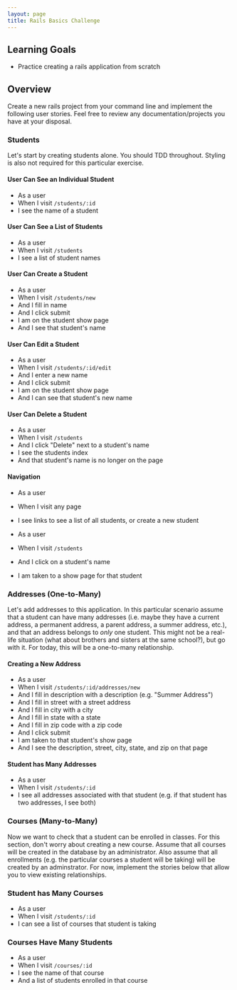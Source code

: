 ```yaml
---
layout: page
title: Rails Basics Challenge
---
```


## Learning Goals

* Practice creating a rails application from scratch

## Overview

Create a new rails project from your command line and implement the following user stories. Feel free to review any documentation/projects you have at your disposal.

### Students

Let's start by creating students alone. You should TDD throughout. Styling is also not required for this particular exercise.

#### User Can See an Individual Student

* As a user
* When I visit `/students/:id`
* I see the name of a student

#### User Can See a List of Students

* As a user
* When I visit `/students`
* I see a list of student names

#### User Can Create a Student

* As a user
* When I visit `/students/new`
* And I fill in name
* And I click submit
* I am on the student show page
* And I see that student's name

#### User Can Edit a Student

* As a user
* When I visit `/students/:id/edit`
* And I enter a new name
* And I click submit
* I am on the student show page
* And I can see that student's new name

#### User Can Delete a Student

* As a user
* When I visit `/students`
* And I click "Delete" next to a student's name
* I see the students index
* And that student's name is no longer on the page

#### Navigation

* As a user
* When I visit any page
* I see links to see a list of all students, or create a new student

* As a user
* When I visit `/students`
* And I click on a student's name
* I am taken to a show page for that student

### Addresses (One-to-Many)

Let's add addresses to this application. In this particular scenario assume that a student can have many addresses (i.e. maybe they have a current address, a permanent address, a parent address, a summer address, etc.), and that an address belongs to *only* one student. This might not be a real-life situation (what about brothers and sisters at the same school?), but go with it. For today, this will be a one-to-many relationship.

#### Creating a New Address

* As a user
* When I visit `/students/:id/addresses/new`
* And I fill in description with a description (e.g. "Summer Address")
* And I fill in street with a street address
* And I fill in city with a city
* And I fill in state with a state
* And I fill in zip code with a zip code
* And I click submit
* I am taken to that student's show page
* And I see the description, street, city, state, and zip on that page

#### Student has Many Addresses

* As a user
* When I visit `/students/:id`
* I see all addresses associated with that student (e.g. if that student has two addresses, I see both)

### Courses (Many-to-Many)

Now we want to check that a student can be enrolled in classes. For this section, don't worry about creating a new course. Assume that all courses will be created in the database by an administrator. Also assume that all enrollments (e.g. the particular courses a student will be taking) will be created by an adminstrator. For now, implement the stories below that allow you to view existing relationships.

### Student has Many Courses

* As a user
* When I visit `/students/:id`
* I can see a list of courses that student is taking

### Courses Have Many Students

* As a user
* When I visit `/courses/:id`
* I see the name of that course
* And a list of students enrolled in that course

